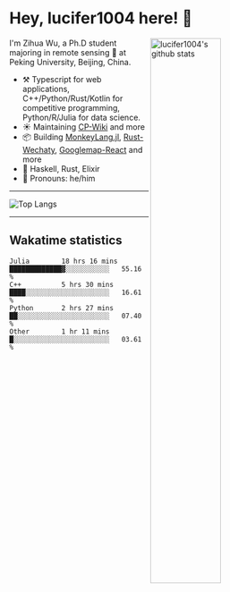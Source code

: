 # Hey, lucifer1004 here! :wave:

<img width="50%" align="right" alt="lucifer1004's github stats" src="https://github-readme-stats.vercel.app/api?username=lucifer1004&show_icons=true">

I'm Zihua Wu, a Ph.D student majoring in remote sensing :satellite: at Peking University, Beijing, China.

- :hammer_and_pick: Typescript for web applications, C++/Python/Rust/Kotlin for competitive programming, Python/R/Julia for data science.
- :sunny: Maintaining [CP-Wiki](https://cp-wiki.vercel.app) and more 
- :package: Building [MonkeyLang.jl](https://github.com/lucifer1004/MonkeyLang.jl), [Rust-Wechaty](https://github.com/wechaty/rust-wechaty), [Googlemap-React](https://github.com/googlemap-react/googlemap-react) and more
- :seedling: Haskell, Rust, Elixir
- :man: Pronouns: he/him

---

![Top Langs](https://github-readme-stats.vercel.app/api/top-langs/?username=lucifer1004&layout=compact)

---

## Wakatime statistics

<!--START_SECTION:waka-->

```text
Julia        18 hrs 16 mins  █████████████▓░░░░░░░░░░░   55.16 %
C++          5 hrs 30 mins   ████░░░░░░░░░░░░░░░░░░░░░   16.61 %
Python       2 hrs 27 mins   ██░░░░░░░░░░░░░░░░░░░░░░░   07.40 %
Other        1 hr 11 mins    █░░░░░░░░░░░░░░░░░░░░░░░░   03.61 %
```

<!--END_SECTION:waka-->
